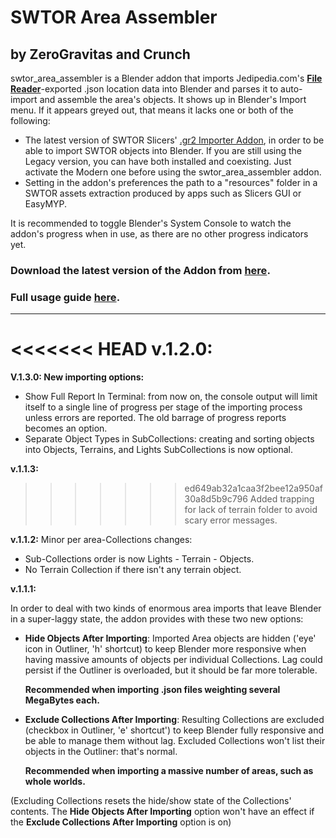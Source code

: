# SWTOR Area Assembler
## by ZeroGravitas and Crunch
swtor_area_assembler is a Blender addon that imports Jedipedia.com's **[File Reader](https://swtor.jedipedia.net/reader)**-exported .json location data into Blender and parses it to auto-import and assemble the area's objects. It shows up in Blender's Import menu. If it appears greyed out, that means it lacks one or both of the following:

* The latest version of SWTOR Slicers' [.gr2 Importer Addon](https://github.com/SWTOR-Slicers/Granny2-Plug-In-Blender-2.8x),
in order to be able to import SWTOR objects into Blender. If you are still using the Legacy version, you can have both installed and coexisting. Just activate the Modern one before using the swtor_area_assembler addon.
* Setting in the addon's preferences the path to a "resources" folder in a SWTOR assets extraction produced by apps such as Slicers GUI or EasyMYP.

It is recommended to toggle Blender's System Console to watch the addon's progress when in use, as there are no other progress indicators yet.

### Download the latest version of the Addon from **[here](https://github.com/SWTOR-Slicers/SWTOR-Area-Assembler/releases)**.

### Full usage guide **[here](https://github.com/SWTOR-Slicers/WikiPedia/wiki/Assembling-SWTOR-Game-Areas-via-the-SWTOR-Area-Assembler-Addon-for-Blender)**.

___
<<<<<<< HEAD
**v.1.2.0:**
=======
**V.1.3.0: New importing options:**

* Show Full Report In Terminal: from now on, the console output will limit itself to a single line of progress per stage of the importing process unless errors are reported. The old barrage of progress reports becomes an option.
* Separate Object Types in SubCollections: creating and sorting objects into Objects, Terrains, and Lights SubCollections is now optional.


**v.1.1.3:**
>>>>>>> ed649ab32a1caa3f2bee12a950af30a8d5b9c796
Added trapping for lack of terrain folder to avoid scary error messages.

**v.1.1.2:**
Minor per area-Collections changes:
* Sub-Collections order is now Lights - Terrain - Objects.
* No Terrain Collection if there isn't any terrain object.

**v.1.1.1:**

In order to deal with two kinds of enormous area imports that leave Blender in a super-laggy state, the addon provides with these two new options:

* **Hide Objects After Importing**:
    Imported Area objects are hidden ('eye' icon in Outliner, 'h' shortcut) to keep Blender more responsive when having massive amounts of objects per individual Collections. Lag could persist if the Outliner is overloaded, but it should be far more tolerable.
    
     **Recommended when importing .json files weighting several MegaBytes each.**

* **Exclude Collections After Importing**:
    Resulting Collections are excluded (checkbox in Outliner, 'e' shortcut') to keep Blender fully responsive and be able to manage them without lag. Excluded Collections won't list their objects in the Outliner: that's normal.

    **Recommended when importing a massive number of areas, such as whole worlds.**

(Excluding Collections resets the hide/show state of the Collections' contents. The **Hide Objects After Importing** option won't have an effect if the **Exclude Collections After Importing** option is on)
